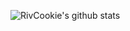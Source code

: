 ![RivCookie's github stats](https://github-readme-stats.vercel.app/api?username=RivCookie&show_icons=true&theme=radical)

